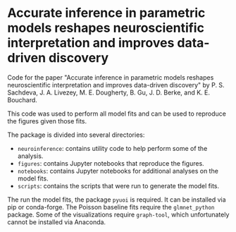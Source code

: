 # Accurate inference in parametric models reshapes neuroscientific interpretation and improves data-driven discovery

Code for the paper "Accurate inference in parametric models reshapes
neuroscientific interpretation and improves data-driven discovery" by P. S.
Sachdeva, J. A. Livezey, M. E. Dougherty, B. Gu, J. D. Berke, and K. E. Bouchard.

This code was used to perform all model fits and can be used to reproduce the
figures given those fits.

The package is divided into several directories:

* `neuroinference`: contains utility code to help perform some of the analysis.
* `figures`: contains Jupyter notebooks that reproduce the figures.
* `notebooks`: contains Jupyter notebooks for additional analyses on the model
  fits.
* `scripts`: contains the scripts that were run to generate the model fits.

The run the model fits, the package `pyuoi` is required. It can be installed via
pip or conda-forge. The Poisson baseline fits require the `glmnet_python`
package. Some of the visualizations require `graph-tool`, which unfortunately
cannot be installed via Anaconda.

